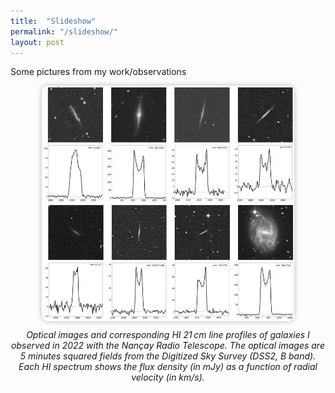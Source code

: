 ```yaml
---
title:  "Slideshow"
permalink: "/slideshow/"
layout: post
---
```


Some pictures from my work/observations  

<div style="text-align: center;">
  <img id="slideshow" src="/images/Nancay_HI_spectra.jpg" alt="Slideshow" style="width: 80%; max-width: 600px; border-radius: 10px; box-shadow: 0 0 10px #0004;">
  <p id="caption" style="font-style: italic; margin-top: 10px;">Optical images and corresponding HI 21 cm line profiles of galaxies I observed in 2022 with the Nançay Radio Telescope. The optical images are 5 minutes squared fields from the Digitized Sky Survey (DSS2, B band). Each HI spectrum shows the flux density (in mJy) as a function of radial velocity (in km/s).</p>
</div>

<script>
  const images = [
    "/images/Nancay_HI_spectra.jpg",
    "/images/Andromeda.jpg"
  ];
  const descriptions = [
    "Optical images and corresponding HI 21 cm line profiles of galaxies I observed in 2022 with the Nançay Radio Telescope. The optical images are 5 minutes squared fields from the Digitized Sky Survey (DSS2, B band). Each HI spectrum shows the flux density (in mJy) as a function of radial velocity (in km/s).",
    "My bolometric observation of M31 taken with E.A. device and upscaled with AI."
  ];

  let index = 0;
  const imgElement = document.getElementById("slideshow");
  const captionElement = document.getElementById("caption");

  setInterval(() => {
    index = (index + 1) % images.length;
    imgElement.src = images[index];
  }, 10000); // 10s
</script>
